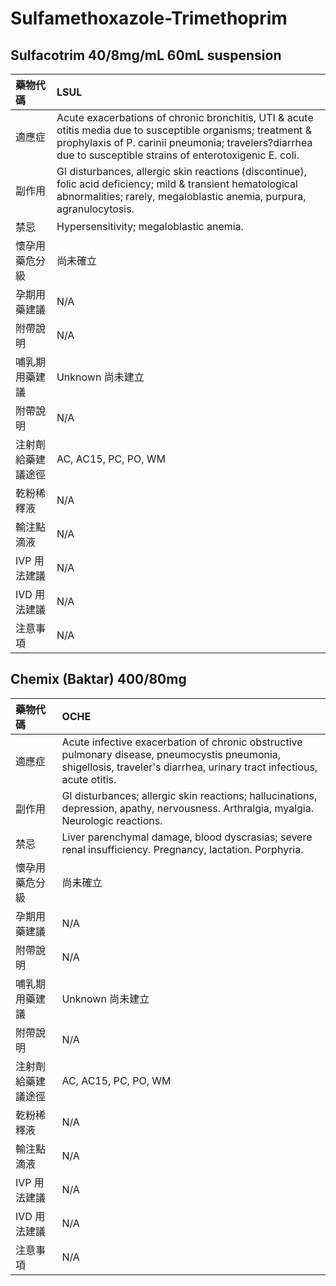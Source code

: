 # Sulfamethoxazole-Trimethoprim

## Sulfacotrim 40/8mg/mL 60mL suspension

| 藥物代碼 | LSUL |
| :--- | :--- |
| 適應症 | Acute exacerbations of chronic bronchitis, UTI & acute otitis media due to susceptible organisms; treatment & prophylaxis of P. carinii pneumonia; travelers?diarrhea due to susceptible strains of enterotoxigenic E. coli. |
| 副作用 | GI disturbances, allergic skin reactions \(discontinue\), folic acid deficiency; mild & transient hematological abnormalities; rarely, megaloblastic anemia, purpura, agranulocytosis. |
| 禁忌 | Hypersensitivity; megaloblastic anemia. |
| 懷孕用藥危分級 | 尚未確立 |
| 孕期用藥建議 | N/A |
| 附帶說明 | N/A |
| 哺乳期用藥建議 | Unknown 尚未建立 |
| 附帶說明 | N/A |
| 注射劑給藥建議途徑 | AC, AC15, PC, PO, WM |
| 乾粉稀釋液 | N/A |
| 輸注點滴液 | N/A |
| IVP 用法建議 | N/A |
| IVD 用法建議 | N/A |
| 注意事項 | N/A |

## Chemix \(Baktar\) 400/80mg

| 藥物代碼 | OCHE |
| :--- | :--- |
| 適應症 | Acute infective exacerbation of chronic obstructive pulmonary disease, pneumocystis pneumonia, shigellosis, traveler's diarrhea, urinary tract infectious, acute otitis. |
| 副作用 | GI disturbances; allergic skin reactions; hallucinations, depression, apathy, nervousness. Arthralgia, myalgia. Neurologic reactions. |
| 禁忌 | Liver parenchymal damage, blood dyscrasias; severe renal insufficiency. Pregnancy, lactation. Porphyria. |
| 懷孕用藥危分級 | 尚未確立 |
| 孕期用藥建議 | N/A |
| 附帶說明 | N/A |
| 哺乳期用藥建議 | Unknown 尚未建立 |
| 附帶說明 | N/A |
| 注射劑給藥建議途徑 | AC, AC15, PC, PO, WM |
| 乾粉稀釋液 | N/A |
| 輸注點滴液 | N/A |
| IVP 用法建議 | N/A |
| IVD 用法建議 | N/A |
| 注意事項 | N/A |

